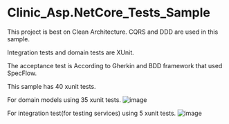 # Clinic_Asp.NetCore_Tests_Sample
This project is best on Clean Architecture. CQRS and DDD are used in this sample.

Integration tests and domain tests are XUnit.

The acceptance test is According to Gherkin and BDD framework that used SpecFlow.

This sample has 40 xunit tests.

For domain models using 35 xunit tests.
![image](https://user-images.githubusercontent.com/11363979/236664324-19d67b0a-5c4f-495b-a050-b6e736f6fd38.png)

For integration test(for testing services) using 5 xunit tests.
![image](https://user-images.githubusercontent.com/11363979/236682636-4e288f93-1323-4ed1-88f3-1a24a32b683d.png)
